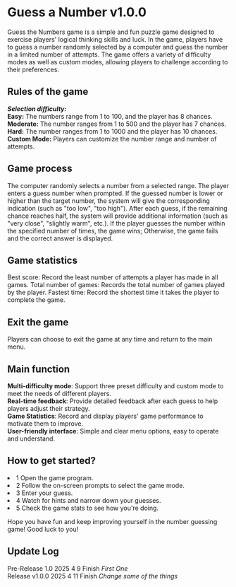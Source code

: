 # Guess a Number v1.0.0

Guess the Numbers game is a simple and fun puzzle game designed to exercise players' logical thinking skills and luck. In the game, players have to guess a number randomly selected by a computer and guess the number in a limited number of attempts. The game offers a variety of difficulty modes as well as custom modes, allowing players to challenge according to their preferences.

## Rules of the game
***Selection difficulty:***<br>
**Easy:** The numbers range from 1 to 100, and the player has 8 chances.<br>
**Moderate:** The number ranges from 1 to 500 and the player has 7 chances.<br>
**Hard:** The number ranges from 1 to 1000 and the player has 10 chances.<br>
**Custom Mode:** Players can customize the number range and number of attempts.<br>

## Game process
The computer randomly selects a number from a selected range.
The player enters a guess number when prompted.
If the guessed number is lower or higher than the target number, the system will give the corresponding indication (such as "too low", "too high").
After each guess, if the remaining chance reaches half, the system will provide additional information (such as "very close", "slightly warm", etc.).
If the player guesses the number within the specified number of times, the game wins; Otherwise, the game fails and the correct answer is displayed.

## Game statistics
Best score: Record the least number of attempts a player has made in all games.
Total number of games: Records the total number of games played by the player.
Fastest time: Record the shortest time it takes the player to complete the game.

## Exit the game
Players can choose to exit the game at any time and return to the main menu.

## Main function
**Multi-difficulty mode**: Support three preset difficulty and custom mode to meet the needs of different players.<br>
**Real-time feedback**: Provide detailed feedback after each guess to help players adjust their strategy.<br>
**Game Statistics**: Record and display players' game performance to motivate them to improve.<br>
**User-friendly interface**: Simple and clear menu options, easy to operate and understand.

## How to get started?
<li>1 Open the game program.
<li>2 Follow the on-screen prompts to select the game mode.
<li>3 Enter your guess.
<li>4 Watch for hints and narrow down your guesses.
<li>5 Check the game stats to see how you're doing.

Hope you have fun and keep improving yourself in the number guessing game! Good luck to you!

## Update Log
Pre-Release 1.0 2025 4 9 Finish   *First One*<br>
Release v1.0.0 2025 4 11 Finish   *Change some of the things*

